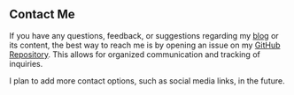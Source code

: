 ## Contact Me
If you have any questions, feedback, or suggestions regarding my [blog](https://stefanbudim.github.io/) or its content, the best way to reach me is by opening an issue on my [GitHub Repository](https://github.com/stefanbudim/feedback/issues/new). This allows for organized communication and tracking of inquiries.

I plan to add more contact options, such as social media links, in the future.
